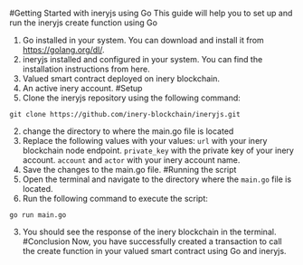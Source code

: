 #Getting Started with ineryjs using Go
    This guide will help you to set up and run the ineryjs create function using Go 
1. Go installed in your system. You can download and install it from https://golang.org/dl/.
2. ineryjs installed and configured in your system. You can find the installation instructions from here.
3. Valued smart contract deployed on inery blockchain.
4. An active inery account.
#Setup
1. Clone the ineryjs repository using the following command:
```
git clone https://github.com/inery-blockchain/ineryjs.git
```
2. change the directory to where the main.go file is located
3. Replace the following values with your values:
    `url` with your inery blockchain node endpoint.
    `private_key` with the private key of your inery account.
    `account` and `actor` with your inery account name.
4. Save the changes to the main.go file.
#Running the script
1. Open the terminal and navigate to the directory where the `main.go` file is located.
2. Run the following command to execute the script:
```
go run main.go
```
3. You should see the response of the inery blockchain in the terminal.
#Conclusion
Now, you have successfully created a transaction to call the create function in your valued smart contract using Go and ineryjs.
